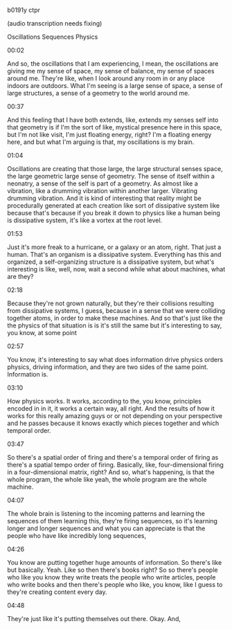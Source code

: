 b0191y ctpr

(audio transcription needs fixing)

Oscillations Sequences Physics

00:02

And so, the oscillations that I am experiencing, I mean, the oscillations are giving me my sense of space, my sense of balance, my sense of spaces around me. They're like, when I look around any room in or any place indoors are outdoors. What I'm seeing is a large sense of space, a sense of large structures, a sense of a geometry to the world around me.

00:37

And this feeling that I have both extends, like, extends my senses self into that geometry is if I'm the sort of like, mystical presence here in this space, but I'm not like visit, I'm just floating energy, right? I'm a floating energy here, and but what I'm arguing is that, my oscillations is my brain.

01:04

Oscillations are creating that those large, the large structural senses space, the large geometric large sense of geometry. The sense of itself within a neonatry, a sense of the self is part of a geometry. As almost like a vibration, like a drumming vibration within another larger. Vibrating drumming vibration. And it is kind of interesting that reality might be procedurally generated at each creation like sort of dissipative system like because that's because if you break it down to physics like a human being is dissipative system, it's like a vortex at the root level.

01:53

Just it's more freak to a hurricane, or a galaxy or an atom, right. That just a human. That's an organism is a dissipative system. Everything has this and organized, a self-organizing structure is a dissipative system, but what's interesting is like, well, now, wait a second while what about machines, what are they?

02:18

Because they're not grown naturally, but they're their collisions resulting from dissipative systems, I guess, because in a sense that we were colliding together atoms, in order to make these machines. And so that's just like the the physics of that situation is is it's still the same but it's interesting to say, you know, at some point

02:57

You know, it's interesting to say what does information drive physics orders physics, driving information, and they are two sides of the same point. Information is.

03:10

How physics works. It works, according to the, you know, principles encoded in in it, it works a certain way, all right. And the results of how it works for this really amazing guys or or not depending on your perspective and he passes because it knows exactly which pieces together and which temporal order.

03:47

So there's a spatial order of firing and there's a temporal order of firing as there's a spatial tempo order of firing. Basically, like, four-dimensional firing in a four-dimensional matrix, right? And so, what's happening, is that the whole program, the whole like yeah, the whole program are the whole machine.

04:07

The whole brain is listening to the incoming patterns and learning the sequences of them learning this, they're firing sequences, so it's learning longer and longer sequences and what you can appreciate is that the people who have like incredibly long sequences,

04:26

You know are putting together huge amounts of information. So there's like but basically. Yeah. Like so then there's books right? So so there's people who like you know they write treats the people who write articles, people who write books and then there's people who like, you know, like I guess to they're creating content every day.

04:48

They're just like it's putting themselves out there. Okay. And,
